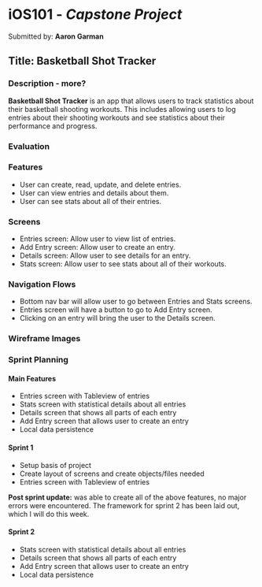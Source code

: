 # iOS101 - *Capstone Project*

Submitted by: **Aaron Garman**

## Title: Basketball Shot Tracker

### Description - more?

**Basketball Shot Tracker** is an app that allows users to track statistics about their basketball shooting workouts. This includes allowing users to log entries about their shooting workouts and see statistics about their performance and progress.

### Evaluation

### Features
- User can create, read, update, and delete entries.
- User can view entries and details about them.
- User can see stats about all of their entries.

### Screens
- Entries screen: Allow user to view list of entries.
- Add Entry screen: Allow user to create an entry.
- Details screen: Allow user to see details for an entry.
- Stats screen: Allow user to see stats about all of their workouts.

### Navigation Flows
- Bottom nav bar will allow user to go between Entries and Stats screens.
- Entries screen will have a button to go to Add Entry screen.
- Clicking on an entry will bring the user to the Details screen.

### Wireframe Images

### Sprint Planning

#### Main Features
- Entries screen with Tableview of entries
- Stats screen with statistical details about all entries
- Details screen that shows all parts of each entry
- Add Entry screen that allows user to create an entry
- Local data persistence

#### Sprint 1
- Setup basis of project
- Create layout of screens and create objects/files needed
- Entries screen with Tableview of entries

**Post sprint update:** was able to create all of the above features, no major errors were encountered. The framework for sprint 2 has been laid out, which I will do this week.

#### Sprint 2
- Stats screen with statistical details about all entries
- Details screen that shows all parts of each entry
- Add Entry screen that allows user to create an entry
- Local data persistence

